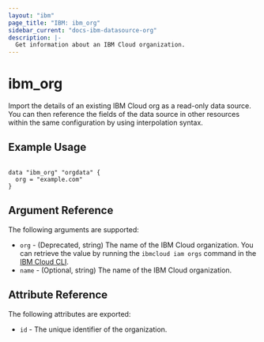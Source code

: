 ```yaml
---
layout: "ibm"
page_title: "IBM: ibm_org"
sidebar_current: "docs-ibm-datasource-org"
description: |-
  Get information about an IBM Cloud organization.
---
```


# ibm\_org

Import the details of an existing IBM Cloud org as a read-only data source. You can then reference the fields of the data source in other resources within the same configuration by using interpolation syntax.

## Example Usage

```hcl

data "ibm_org" "orgdata" {
  org = "example.com"
}
```

## Argument Reference

The following arguments are supported:

* `org` - (Deprecated, string) The name of the IBM Cloud organization. You can retrieve the value by running the `ibmcloud iam orgs` command in the [IBM Cloud CLI](https://cloud.ibm.com/docs/cli?topic=cloud-cli-getting-started).
* `name` - (Optional, string) The name of the IBM Cloud organization.


## Attribute Reference

The following attributes are exported:

* `id` - The unique identifier of the organization.  
